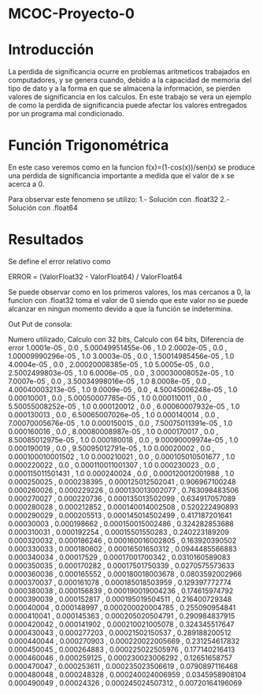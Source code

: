 # MCOC-Proyecto-0

# Introducción
La perdida de significancia ocurre en problemas aritmeticos trabajados en computadores, y se genera cuando, debido a la capacidad de memoria del tipo de dato y a la forma en que se almacena la información, se pierden valores de significancia en los calculos. En este trabajo se vera un ejemplo de como la perdida de significancia puede afectar los valores entregados por un programa mal condicionado.

# Función Trigonométrica
En este caso veremos como en la funcion f(x)=(1-cos(x))/sen(x) se produce una perdida de significancia importante a medida que el valor de x se acerca a 0.

Para observar este fenomeno se utilizo:
1.- Solución con .float32
2.- Solución con .float64

# Resultados
Se define el error relativo como

ERROR = (ValorFloat32 - ValorFloat64) / ValorFloat64

Se puede observar como en los primeros valores, los mas cercanos a 0, la funcion con .float32 toma el valor de 0 siendo que este valor no se puede alcanzar en ningun momento devido a que la función se indetermina.

Out Put de consola:

Numero utilizado, Calculo con 32 bits, Calculo con 64 bits, Diferencia de error
1.0001e-05 , 0.0 , 5.00049951455e-06 , 1.0
2.0002e-05 , 0.0 , 1.00009990296e-05 , 1.0
3.0003e-05 , 0.0 , 1.50014985456e-05 , 1.0
4.0004e-05 , 0.0 , 2.00020008385e-05 , 1.0
5.0005e-05 , 0.0 , 2.5002499803e-05 , 1.0
6.0006e-05 , 0.0 , 3.00030008052e-05 , 1.0
7.0007e-05 , 0.0 , 3.50034998016e-05 , 1.0
8.0008e-05 , 0.0 , 4.00040003213e-05 , 1.0
9.0009e-05 , 0.0 , 4.50045006248e-05 , 1.0
0.00010001 , 0.0 , 5.00050007785e-05 , 1.0
0.000110011 , 0.0 , 5.50055008252e-05 , 1.0
0.000120012 , 0.0 , 6.00060007932e-05 , 1.0
0.000130013 , 0.0 , 6.50065007026e-05 , 1.0
0.000140014 , 0.0 , 7.00070005676e-05 , 1.0
0.000150015 , 0.0 , 7.50075011391e-05 , 1.0
0.000160016 , 0.0 , 8.00080008987e-05 , 1.0
0.000170017 , 0.0 , 8.50085012975e-05 , 1.0
0.000180018 , 0.0 , 9.00090009974e-05 , 1.0
0.000190019 , 0.0 , 9.50095012791e-05 , 1.0
0.00020002 , 0.0 , 0.000100010001502 , 1.0
0.000210021 , 0.0 , 0.000105010501677 , 1.0
0.000220022 , 0.0 , 0.000110011001307 , 1.0
0.000230023 , 0.0 , 0.000115011501431 , 1.0
0.000240024 , 0.0 , 0.000120012001988 , 1.0
0.000250025 , 0.000238395 , 0.000125012502041 , 0.906967100248
0.000260026 , 0.000229226 , 0.000130013002077 , 0.763098483506
0.000270027 , 0.000220736 , 0.000135013502099 , 0.634917057089
0.000280028 , 0.000212852 , 0.000140014002508 , 0.520222490893
0.000290029 , 0.000205513 , 0.000145014502499 , 0.417187201641
0.00030003 , 0.000198662 , 0.000150015002486 , 0.324282853688
0.000310031 , 0.000192254 , 0.00015501550283 , 0.240223189209
0.000320032 , 0.000186246 , 0.000160016002805 , 0.163920390502
0.000330033 , 0.000180602 , 0.00016501650312 , 0.0944485566883
0.000340034 , 0.00017529 , 0.00017001700342 , 0.0310160589083
0.000350035 , 0.000170282 , 0.00017501750339 , 0.0270575573633
0.000360036 , 0.000165552 , 0.000180018003678 , 0.0803592002966
0.000370037 , 0.000161078 , 0.000185018503959 , 0.129397772774
0.000380038 , 0.000156839 , 0.000190019004236 , 0.174615974792
0.000390039 , 0.000152817 , 0.000195019504511 , 0.216400729348
0.00040004 , 0.000148997 , 0.000200020004785 , 0.255090954841
0.000410041 , 0.000145363 , 0.000205020504791 , 0.290984837915
0.000420042 , 0.000141902 , 0.000210021005078 , 0.324345517647
0.000430043 , 0.000277203 , 0.00021502150537 , 0.289188200512
0.000440044 , 0.000270903 , 0.000220022005669 , 0.231254617832
0.000450045 , 0.000264883 , 0.000225022505976 , 0.177140216413
0.000460046 , 0.000259125 , 0.000230023006292 , 0.12651658757
0.000470047 , 0.000253611 , 0.000235023506619 , 0.0790897116468
0.000480048 , 0.000248328 , 0.000240024006959 , 0.0345958908104
0.000490049 , 0.00024326 , 0.000245024507312 , 0.00720164196069
